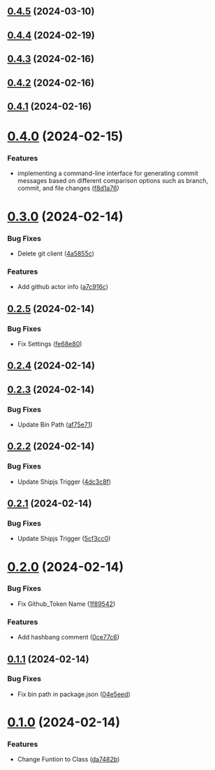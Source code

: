 ## [0.4.5](https://github.com/Commit-Wizard/commit-wizard/compare/v0.4.4...v0.4.5) (2024-03-10)



## [0.4.4](https://github.com/Commit-Wizard/commit-wizard/compare/v0.4.3...v0.4.4) (2024-02-19)



## [0.4.3](https://github.com/Commit-Wizard/commit-wizard/compare/v0.4.2...v0.4.3) (2024-02-16)



## [0.4.2](https://github.com/Commit-Wizard/commit-wizard/compare/v0.4.1...v0.4.2) (2024-02-16)



## [0.4.1](https://github.com/Commit-Wizard/commit-wizard/compare/v0.4.0...v0.4.1) (2024-02-16)



# [0.4.0](https://github.com/Commit-Wizard/commit-wizard/compare/v0.3.0...v0.4.0) (2024-02-15)


### Features

*  implementing a command-line interface for generating commit messages based on different comparison options such as branch, commit, and file changes ([f8d1a76](https://github.com/Commit-Wizard/commit-wizard/commit/f8d1a762b8e889ad1548a6e3b5f0bbc022c2c9b6))



# [0.3.0](https://github.com/Commit-Wizard/commit-wizard/compare/v0.2.4...v0.3.0) (2024-02-14)


### Bug Fixes

* Delete git client ([4a5855c](https://github.com/Commit-Wizard/commit-wizard/commit/4a5855c24fab18a56bdb3541cc761a4ad6a13d06))


### Features

* Add github actor info ([a7c916c](https://github.com/Commit-Wizard/commit-wizard/commit/a7c916c5f285f68cc212d1b17a8de114c3ea9aa6))



## [0.2.5](https://github.com/Commit-Wizard/commit-wizard/compare/v0.2.4...v0.2.5) (2024-02-14)


### Bug Fixes

* Fix Settings ([fe68e80](https://github.com/Commit-Wizard/commit-wizard/commit/fe68e80537dbbf75891b18959e8125df1149522d))



## [0.2.4](https://github.com/Commit-Wizard/commit-wizard/compare/v0.2.3...v0.2.4) (2024-02-14)



## [0.2.3](https://github.com/Commit-Wizard/commit-wizard/compare/v0.2.2...v0.2.3) (2024-02-14)


### Bug Fixes

* Update Bin Path ([af75e71](https://github.com/Commit-Wizard/commit-wizard/commit/af75e71bbfa3a75ec582df69eb1380b1a8c60a60))



## [0.2.2](https://github.com/Commit-Wizard/commit-wizard/compare/v0.2.1...v0.2.2) (2024-02-14)


### Bug Fixes

* Update Shipjs Trigger ([4dc3c8f](https://github.com/Commit-Wizard/commit-wizard/commit/4dc3c8f333328ba5103645c5c9a4aa75878cdc9e))



## [0.2.1](https://github.com/Commit-Wizard/commit-wizard/compare/v0.2.0...v0.2.1) (2024-02-14)


### Bug Fixes

* Update Shipjs Trigger ([5cf3cc0](https://github.com/Commit-Wizard/commit-wizard/commit/5cf3cc0e1dfc191a98f6328a8d1a977506c92a33))



# [0.2.0](https://github.com/Commit-Wizard/commit-wizard/compare/v0.1.1...v0.2.0) (2024-02-14)


### Bug Fixes

* Fix Github_Token Name ([1f89542](https://github.com/Commit-Wizard/commit-wizard/commit/1f89542691b4866ede0deb373a9e0e565d1ea649))


### Features

* Add hashbang comment ([0ce77c6](https://github.com/Commit-Wizard/commit-wizard/commit/0ce77c6568a97e6b1fb3ec1bde5bd9a513ca6e3e))



## [0.1.1](https://github.com/Commit-Wizard/commit-wizard/compare/v0.1.0...v0.1.1) (2024-02-14)


### Bug Fixes

* Fix bin path in package.json ([04e5eed](https://github.com/Commit-Wizard/commit-wizard/commit/04e5eeda330ac2b99f920a598226ee304bdb9d0a))



# [0.1.0](https://github.com/Commit-Wizard/commit-wizard/compare/v0.0.1...v0.1.0) (2024-02-14)


### Features

* Change Funtion to Class ([da7482b](https://github.com/Commit-Wizard/commit-wizard/commit/da7482bc845a0147a3a02ab713a3fbc4cf7996cf))



